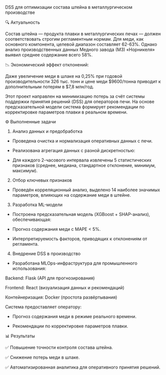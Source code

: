 DSS для оптимизации состава штейна в металлургическом производстве

🔍 Актуальность

Состав штейна — продукта плавки в металлургических печах — должен соответствовать строгим регламентным нормам. Для меди, как основного компонента, целевой диапазон составляет 62-63%. Однако анализ производственных данных Медного завода (МЗ) «Норникеля» выявил среднее содержание всего 58%.

📉 Экономический эффект отклонений:

Даже увеличение меди в шлаке на 0,25% при годовой производительности 326 тыс. тонн и цене меди $9600/тонна приводит к дополнительным потерям в $7,8 млн/год.

Этот проект направлен на минимизацию потерь за счёт системы поддержки принятия решений (DSS) для операторов печи. На основе предсказательной модели система формирует рекомендации по корректировке параметров плавки в реальном времени.

⚙️ Выполненные задачи
1. Анализ данных и предобработка

- Проведена очистка и нормализация оперативных данных с печи.

- Реализована агрегация данных с разной дискретностью:

- Для каждого 2-часового интервала извлечены 5 статистических признаков (среднее, медиана, стандартное отклонение, минимум, максимум).

2. Отбор ключевых признаков
   
- Проведён корреляционный анализ, выделено 14 наиболее значимых параметров, влияющих на содержание меди в штейне.

3. Разработка ML-модели
   
- Построена предсказательная модель (XGBoost + SHAP-анализ), обеспечивающая:

- Прогноз содержания меди с MAPE < 5%.

- Интерпретируемость факторов, приводящих к отклонениям от регламента.

4. Внедрение DSS в производство
   
- Разработана MLOps-инфраструктура для промышленного использования:

Backend: Flask (API для прогнозирования)

Frontend: React (визуализация данных и рекомендаций)

Контейнеризация: Docker (простота развёртывания)

Система предоставляет оператору:

- Прогноз содержания меди в режиме реального времени.

- Рекомендации по корректировке параметров плавки.

📊 Результаты

✅ Повышение точности контроля состава штейна.

✅ Снижение потерь меди в шлаке.

✅ Автоматизированная аналитика для оперативного принятия решений.
